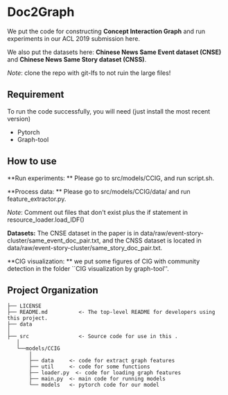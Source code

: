 Doc2Graph
==============================
We put the code for constructing **Concept Interaction Graph** and run experiments in our ACL 2019 submission here. 

We also put the datasets here: **Chinese News Same Event dataset (CNSE)** and **Chinese News Same Story dataset (CNSS)**. 

*Note*: clone the repo with git-lfs to not ruin the large files!

Requirement
-------------------
To run the code successfully, you will need (just install the most recent version)

- Pytorch
- Graph-tool

How to use
------------------
**Run experiments: ** Please go to src/models/CCIG, and run script.sh.

**Process data: ** Please go to src/models/CCIG/data/ and run feature_extractor.py.

*Note*: Comment out files that don't exist plus the if statement in resource_loader.load_IDF()

**Datasets:** The CNSE dataset in the paper is in data/raw/event-story-cluster/same_event_doc_pair.txt,   and the CNSS dataset is located in data/raw/event-story-cluster/same_story_doc_pair.txt.

**CIG visualization: ** we put some figures of CIG with community detection in the folder ``CIG visualization by graph-tool''.


Project Organization
------------

    ├── LICENSE
    ├── README.md          <- The top-level README for developers using this project.
    ├── data
    │
    ├── src                <- Source code for use in this .
       │
       └──models/CCIG         
           │
           ├── data     <- code for extract graph features 
           ├── util     <- code for some functions 
           ├── loader.py  <- code for loading graph features
           ├── main.py  <- main code for running models
           └── models   <- pytorch code for our model
    
